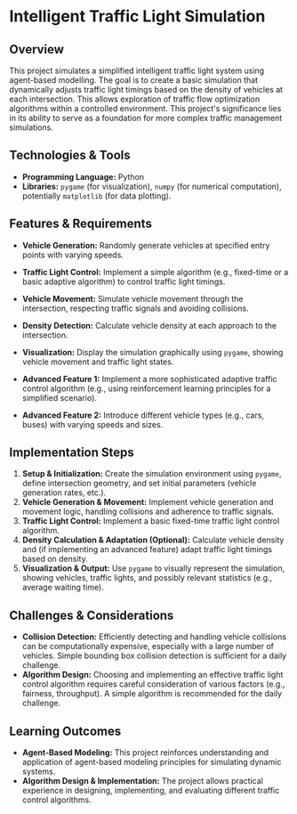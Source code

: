 # Intelligent Traffic Light Simulation

## Overview

This project simulates a simplified intelligent traffic light system using agent-based modelling.  The goal is to create a basic simulation that dynamically adjusts traffic light timings based on the density of vehicles at each intersection. This allows exploration of traffic flow optimization algorithms within a controlled environment.  This project's significance lies in its ability to serve as a foundation for more complex traffic management simulations.

## Technologies & Tools

* **Programming Language:** Python
* **Libraries:**  `pygame` (for visualization), `numpy` (for numerical computation), potentially `matplotlib` (for data plotting).

## Features & Requirements

- **Vehicle Generation:**  Randomly generate vehicles at specified entry points with varying speeds.
- **Traffic Light Control:** Implement a simple algorithm (e.g., fixed-time or a basic adaptive algorithm) to control traffic light timings.
- **Vehicle Movement:** Simulate vehicle movement through the intersection, respecting traffic signals and avoiding collisions.
- **Density Detection:** Calculate vehicle density at each approach to the intersection.
- **Visualization:** Display the simulation graphically using `pygame`, showing vehicle movement and traffic light states.

- **Advanced Feature 1:** Implement a more sophisticated adaptive traffic control algorithm (e.g., using reinforcement learning principles for a simplified scenario).
- **Advanced Feature 2:**  Introduce different vehicle types (e.g., cars, buses) with varying speeds and sizes.


## Implementation Steps

1. **Setup & Initialization:** Create the simulation environment using `pygame`, define intersection geometry, and set initial parameters (vehicle generation rates, etc.).
2. **Vehicle Generation & Movement:** Implement vehicle generation and movement logic, handling collisions and adherence to traffic signals.
3. **Traffic Light Control:** Implement a basic fixed-time traffic light control algorithm.
4. **Density Calculation & Adaptation (Optional):**  Calculate vehicle density and (if implementing an advanced feature) adapt traffic light timings based on density.
5. **Visualization & Output:** Use `pygame` to visually represent the simulation, showing vehicles, traffic lights, and possibly relevant statistics (e.g., average waiting time).


## Challenges & Considerations

- **Collision Detection:**  Efficiently detecting and handling vehicle collisions can be computationally expensive, especially with a large number of vehicles.  Simple bounding box collision detection is sufficient for a daily challenge.
- **Algorithm Design:** Choosing and implementing an effective traffic light control algorithm requires careful consideration of various factors (e.g., fairness, throughput). A simple algorithm is recommended for the daily challenge.

## Learning Outcomes

- **Agent-Based Modeling:**  This project reinforces understanding and application of agent-based modeling principles for simulating dynamic systems.
- **Algorithm Design & Implementation:**  The project allows practical experience in designing, implementing, and evaluating different traffic control algorithms.

